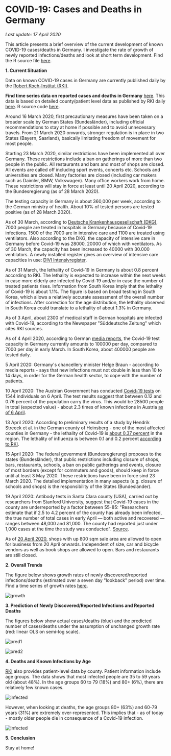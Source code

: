 # COVID-19: Cases and Deaths in Germany

*Last update: 17 April 2020*

This article presents a brief overview of the current development of known COVID-19 cases/deaths in Germany. I investigate the rate of growth of newly reported infections/deaths and look at short term development. Find the R source file [here](https://github.com/Bixi81/COVID-19/blob/master/covid_19_county_data_germany.r).

**1. Current Situation**

Data on known COVID-19 cases in Germany are currently published daily by the [Robert Koch-Institut (RKI)](https://www.rki.de/DE/Content/InfAZ/N/Neuartiges_Coronavirus/Fallzahlen.html).

**Find time series data on reported cases and deaths in Germany** [here](https://github.com/Bixi81/COVID-19/blob/master/covid19_germany.csv). This data is based on detailed county/patient level data as published by RKI daily [here](https://npgeo-corona-npgeo-de.hub.arcgis.com/datasets/dd4580c810204019a7b8eb3e0b329dd6_0). R source code [here](https://github.com/Bixi81/COVID-19/blob/master/covid_19_county_data_germany.r).

Around 16 March 2020, first precautionary measures have been taken on a broader scale by German States (Bundesländer), including official recommendations to stay at home if possible and to avoid unnecessary travels. From 21 March 2020 onwards, stronger regulation is in place in two States (Bayern, Saarland), basically limitating freedom of movement for most people. 

Starting 23 March 2020, similar restrictions have been implemented all over Germany. These restrictions include a ban on gatherings of more than two people in the public. All restaurants and bars and most of shops are closed. All events are called off including sport events, concerts etc. Schools and universities are closed. Many factories are closed (including car makers such as Daimler, BMW, Volkswagen). Many office workers work from home. These restrictions will stay in force at least until 20 April 2020, according to the Bundesregierung (as of 28 March 2020).

The testing capacity in Germany is about 360,000 per week, according to the German ministry of health. About 10% of tested persons are tested positive (as of 28 March 2020).

As of 30 March, according to [Deutsche Krankenhausgesellschaft (DKG)](https://www.dkgev.de/dkg/coronavirus-fakten-und-infos/), 7000 people are treated in hospitals in Germany because of Covid-19 infections. 1500 of the 7000 are in intensive care and 1100 are treated using ventilators. Also according to the DKG, the capacity of intensive care in Germany before Covid-19 was 28000, 20000 of which with ventilators. As of 30 March, the capacity has been increased to 40000 with 30.000 ventilators. A newly installed register gives an overview of intensive care capacities in use: [DIVI Intensivregister](https://www.intensivregister.de/#/intensivregister).

As of 31 March, the lethality of Covid-19 in Germany is about 0.8 percent according to RKI. The lethality is expected to increase within the next weeks in case more elderly are infected by Covid-19 and/or in case the number of treated patients rises. Information from South Korea imply that the lethality of Covid-19 is about 1.1%. The figure is based on broad testing in South Korea, which allows a relatively accurate assessment of the overall number of infections. After correction for the age distribution, the lethality observed in South Korea could translate to a lethality of about 1.3% in Germany.

As of 3 April, about 2300 of medical staff in German hospitals are infected with Covid-19, according to the Newspaper "Süddeutsche Zeitung" which cites RKI sources.

As of 4 April 2020, according to German [media reports](https://www.swr.de/swraktuell/corona-testkapazitaeten-gesteigert-100.html), the Covid-19 test capacity in Germany currently amounts to 100000 per day, compared to 7000 per day in early March. In South Korea, about 400000 people are tested daily.

5 April 2020: Germany's chancellery minister Helge Braun - according to media reports - says that new infections must not double in less than 10 to 14 days, in order for the German health sector, to cope with the number of patients. 

10 April 2020: The Austrian Government has conducted [Covid-19 tests](https://www.nzz.ch/wissenschaft/coronavirus-test-oesterreich-und-nrw-leisten-pionierarbeit-ld.1551267) on 1544 individuals on 6 April. The test results suggest that between 0.12 and 0.76 percent of the population carry the virus. This would be 28500 people in total (expected value) - about 2.3 times of known infections in Austria [as of 6 April](https://info.gesundheitsministerium.at).

13 April 2020: According to preliminary results of a study by Hendrik Streeck et al. in the German county of Heinsberg - one of the most affected counties in Germany - the lethality of Covid-19 is [about 0.37 percent](https://www.tagesspiegel.de/wissen/virologe-streeck-zur-coronavirus-studie-die-veroeffentlichung-zu-heinsberg-war-nicht-leichtfertig/25735672.html) in the region. The lethality of influenza is between 0.1 and 0.2 percent [according to RKI](https://www.aerzteblatt.de/nachrichten/109704/Robert-Koch-Institut-Sars-CoV-2-toedlicher-als-Influenzavirus).

15 April 2020: The federal government (Bundesregierung) proposes to the states (Bundesländer), that public restrictions including closure of shops, bars, restaurants, schools, a ban on public gatherings and events, closure of most borders (except for commuters and goods), should keep in force until at least 3 May 2020. These restrictions have been in force sind 23 March 2020. The detailed implementation in many aspects (e.g. closure of schools and shops) is the responsibility of the States (Bundesländer).

19 April 2020: Antibody tests in Santa Clara county (USA), carried out by researchers from Stanford University, suggest that Covid-19 cases in the county are underreported by a factor between 55-85: "Researchers estimate that if 2.5 to 4.2 percent of the county has already been infected, the true number of total cases in early April — both active and recovered — ranges between 48,000 and 81,000. The county had reported just under 1,000 cases at the time the study was conducted". [Source](https://www.sfgate.com/news/editorspicks/article/Santa-Clara-antibody-test-coronavirus-results-case-15208216.php?fbclid=IwAR2EZv9UpD2CSN5wMsn3hhAHsAxL5Tru5PLaui6EMgPH-2wKwuW_ZcguwB8).

As of [20 April 2020](https://web.archive.org/web/20200422070907/https://www.bundesregierung.de/breg-de/themen/coronavirus/corona-massnahmen-1734724), shops with up 800 sqm sale area are allowed to open for business from 20 April onwards. Independent of size, car and bicycle vendors as well as book shops are allowed to open. Bars and restaurants are still closed. 

**2. Overall Trends**

The figure below shows growth rates of newly discovered/reported infections/deaths (estimated over a seven day "lookback" period) over time. Find a time series of growth rates [here](https://github.com/Bixi81/COVID-19/blob/master/covid19_growth_rates_germany.csv).

![growth](2020-04-17growth.jpg)


**3. Prediction of Newly Discovered/Reported Infections and Reported Deaths**

The figures below show actual cases/deaths (blue) and the predicted number of cases/deaths under the assumption of unchanged growth rate (red: linear OLS on semi-log scale).

![pred1](2020-04-17cases_trend.png)


![pred2](2020-04-17deaths_trend.png)

**4. Deaths and Known Infections by Age**

[RKI](https://npgeo-corona-npgeo-de.hub.arcgis.com/datasets/dd4580c810204019a7b8eb3e0b329dd6_0) also provides patient-level data by county. Patient information include age groups. The data shows that most infected people are 35 to 59 years old (about 48%). In the age groups 60 to 79 (18%) and 80+ (6%), there are relatively few known cases.

![infected](2020-04-04_cases_age.png)

However, when looking at deaths, the age groups 80+ (63%) and 60-79 years (31%) are extremely over-represented. This implies that - as of today - mostly older people die in consequence of a Covid-19 infection.

![infected](2020-04-04_death_age.png)

**5. Conclusion**

Stay at home!
